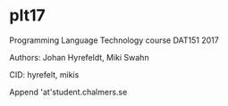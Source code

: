 # plt17
Programming Language Technology course
DAT151 2017

Authors:
Johan Hyrefeldt,
Miki Swahn 

CID:
hyrefelt,
mikis

Append 'at'student.chalmers.se
